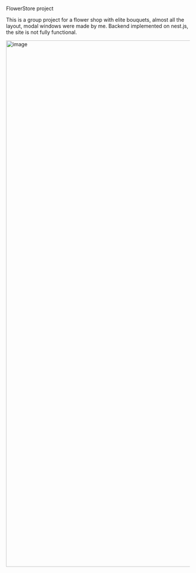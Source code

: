 FlowerStore project

This is a group project for a flower shop with elite bouquets, almost all the layout, modal windows were made by me. Backend implemented on nest.js, the site is not fully functional.

<img width="1439" alt="image" src="https://github.com/Dustikdev/FlowerStore/assets/92670124/29157b11-3edb-4eab-9baa-1c3a4b26cb05">

